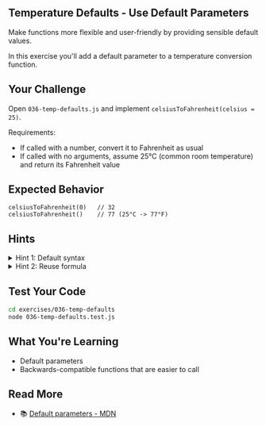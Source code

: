 ## Temperature Defaults - Use Default Parameters

Make functions more flexible and user-friendly by providing sensible default values.

In this exercise you'll add a default parameter to a temperature conversion function.

## Your Challenge

Open `036-temp-defaults.js` and implement `celsiusToFahrenheit(celsius = 25)`.

Requirements:
- If called with a number, convert it to Fahrenheit as usual
- If called with no arguments, assume 25°C (common room temperature) and return its Fahrenheit value

## Expected Behavior

```text
celsiusToFahrenheit(0)   // 32
celsiusToFahrenheit()    // 77 (25°C -> 77°F)
```

## Hints

<details>
<summary>Hint 1: Default syntax</summary>

You can provide a default value right in the parameter list: `function f(x = 10) {}`

</details>

<details>
<summary>Hint 2: Reuse formula</summary>

Use the same formula as before: `(celsius * 9) / 5 + 32`.

</details>

## Test Your Code

```bash
cd exercises/036-temp-defaults
node 036-temp-defaults.test.js
```

## What You're Learning

- Default parameters
- Backwards-compatible functions that are easier to call

## Read More

- 📚 [Default parameters - MDN](https://developer.mozilla.org/en-US/docs/Web/JavaScript/Reference/Functions/Default_parameters)
